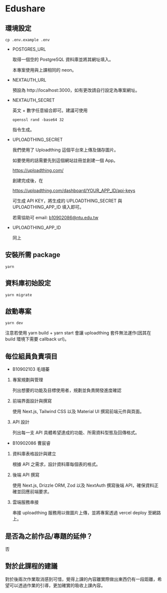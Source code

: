 # Edushare

## 環境設定

```
cp .env.example .env
```

-   POSTGRES_URL

    取得一個空的 PostgreSQL 資料庫並將其網址填入。

    本專案使用與上課相同的 neon。

-   NEXTAUTH_URL

    預設為 http://localhost:3000，如有更改請自行設定為專案網址。

-   NEXTAUTH_SECRET

    英文 + 數字任意組合即可。建議可使用

    ```
    openssl rand -base64 32
    ```

    指令生成。

-   UPLOADTHING_SECRET

    我們使用了 Uploadthing 這個平台來上傳及儲存圖片。

    如要使用的話需要先到這個網站註冊並創建一個 App。

    https://uploadthing.com/

    創建完成後，在

    https://uploadthing.com/dashboard/YOUR_APP_ID/api-keys

    可生成 API KEY，將生成的 UPLOADTHING_SECRET 與 UPLOADTHING_APP_ID 填入即可。

    若需協助可 email: b10902086@ntu.edu.tw

-   UPLOADTHING_APP_ID

    同上

## 安裝所需 package

```
yarn
```

## 資料庫初始設定

```
yarn migrate
```

## 啟動專案

```
yarn dev
```

注意若使用 yarn build + yarn start 會讓 uploadthing 套件無法運作(因其在 build 環境下需要 callback url)。

## 每位組員負責項目

-   B10902103 毛翊蓁

1. 專案規劃與管理

    列出想要的功能及目標使用者，規劃並負責開發進度確認

2. 前端界面設計與撰寫

    使用 Next.js, Tailwind CSS 以及 Material UI 撰寫前端元件與頁面。

3. API 設計

    列出每一支 API 具體希望達成的功能、所需資料型態及回傳格式。

-   B10902086 曹宸睿

1. 資料庫表格設計與建立

    根據 API 之需求，設計資料庫每個表的格式。

2. 後端 API 撰寫

    使用 Next.js, Drizzle ORM, Zod 以及 NextAuth 撰寫後端 API，確保資料正確並回應前端要求。

3. 雲端服務串接

    串接 uploadthing 服務用以做圖片上傳，並將專案透過 vercel deploy 至網路上。

## 是否為之前作品/專題的延伸？

否

## 對於此課程的建議

對於後兩次作業取消感到可惜，覺得上課的內容離實際做出東西仍有一段距離，希望可以透過作業的引導，更加確實的吸收上課內容。
